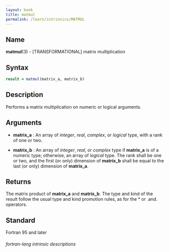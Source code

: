 ```yaml
---
layout: book
title: matmul
permalink: /learn/intrinsics/MATMUL
---
```

## __Name__

__matmul__(3) - \[TRANSFORMATIONAL\] matrix multiplication


## __Syntax__
```fortran
result = matmul(matrix_a, matrix_b)
```
## __Description__

Performs a matrix multiplication on numeric or logical arguments.

## __Arguments__

  - __matrix\_a__
    : An array of _integer_, _real_, _complex_, or _logical_ type, with a rank of
    one or two.

  - __matrix\_b__
    : An array of _integer_, _real_, or _complex_ type if __matrix\_a__ is of a
    numeric type; otherwise, an array of _logical_ type. The rank shall be
    one or two, and the first (or only) dimension of __matrix\_b__ shall be
    equal to the last (or only) dimension of __matrix\_a__.

## __Returns__

The matrix product of __matrix\_a__ and __matrix\_b__. The type and kind of the
result follow the usual type and kind promotion rules, as for the \* or
.and. operators.

## __Standard__

Fortran 95 and later

###### fortran-lang intrinsic descriptions
